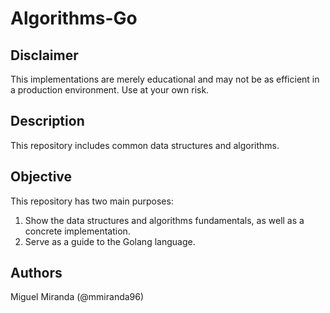 # Algorithms-Go
## Disclaimer
This implementations are merely educational and may not be as efficient in a production environment. Use at your own risk.
## Description
This repository includes common data structures and algorithms.
## Objective
This repository has two main purposes:
1. Show the data structures and algorithms fundamentals, as well as a concrete implementation.
2. Serve as a guide to the Golang language.
## Authors
Miguel Miranda (@mmiranda96)
